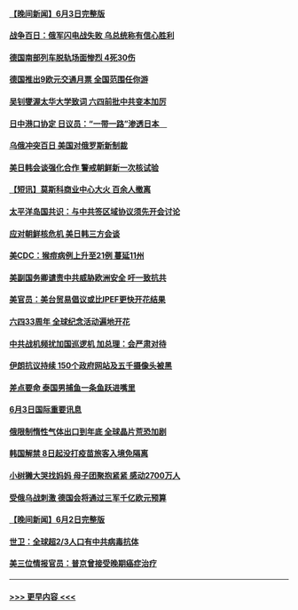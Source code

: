 #### [【晚间新闻】6月3日完整版](../pages/prog202/a103446411.md?t=06041101) 
#### [战争百日：俄军闪电战失败 乌总统称有信心胜利](../pages/prog202/a103446348.md?t=06041101) 
#### [德国南部列车脱轨场面惨烈  4死30伤](../pages/prog202/a103446318.md?t=06041101) 
#### [德国推出9欧元交通月票 全国范围任你游](../pages/prog202/a103446198.md?t=06041101) 
#### [吴钊燮渥太华大学致词 六四前批中共变本加厉](../pages/prog202/a103446092.md?t=06041101) 
#### [日中港口协定 日议员：“一带一路”渗透日本　](../pages/prog202/a103446096.md?t=06041101) 
#### [乌俄冲突百日 美国对俄罗斯新制裁](../pages/prog202/a103446104.md?t=06041101) 
#### [美日韩会谈强化合作 警戒朝鲜新一次核试验](../pages/prog202/a103446109.md?t=06041101) 
#### [【短讯】莫斯科商业中心大火 百余人撤离](../pages/prog202/a103446106.md?t=06041101) 
#### [太平洋岛国共识：与中共签区域协议须先开会讨论](../pages/prog202/a103446122.md?t=06041101) 
#### [应对朝鲜核危机 美日韩三方会谈](../pages/prog202/a103446101.md?t=06041101) 
#### [美CDC：猴痘病例上升至21例 蔓延11州](../pages/prog202/a103445942.md?t=06041101) 
#### [美副国务卿谴责中共威胁欧洲安全 吁一致抗共](../pages/prog202/a103445936.md?t=06041101) 
#### [美官员：美台贸易倡议或比IPEF更快开花结果](../pages/prog202/a103445923.md?t=06041101) 
#### [六四33周年 全球纪念活动遍地开花](../pages/prog202/a103445924.md?t=06041101) 
#### [中共战机频扰加国巡逻机 加总理：会严肃对待](../pages/prog202/a103445827.md?t=06041101) 
#### [伊朗抗议持续 150个政府网站及五千摄像头被黑](../pages/prog202/a103445815.md?t=06041101) 
#### [差点要命 泰国男捕鱼一条鱼跃进嘴里](../pages/prog202/a103445799.md?t=06041101) 
#### [6月3日国际重要讯息](../pages/prog202/a103445783.md?t=06041101) 
#### [俄限制惰性气体出口到年底 全球晶片荒恐加剧](../pages/prog202/a103445763.md?t=06041101) 
#### [韩国解禁 8日起没打疫苗旅客入境免隔离](../pages/prog202/a103445659.md?t=06041101) 
#### [小树獭大哭找妈妈 母子团聚抱紧紧 感动2700万人](../pages/prog202/a103445658.md?t=06041101) 
#### [受俄乌战刺激 德国会将通过三军千亿欧元预算](../pages/prog202/a103445574.md?t=06041101) 
#### [【晚间新闻】6月2日完整版](../pages/prog202/a103445487.md?t=06041101) 
#### [世卫：全球超2/3人口有中共病毒抗体](../pages/prog202/a103445382.md?t=06041101) 
#### [美三位情报官员：普京曾接受晚期癌症治疗](../pages/prog202/a103445394.md?t=06041101) 

----
#### [ >>> 更早内容 <<< ](../indexes/prog202-earlier.md)

